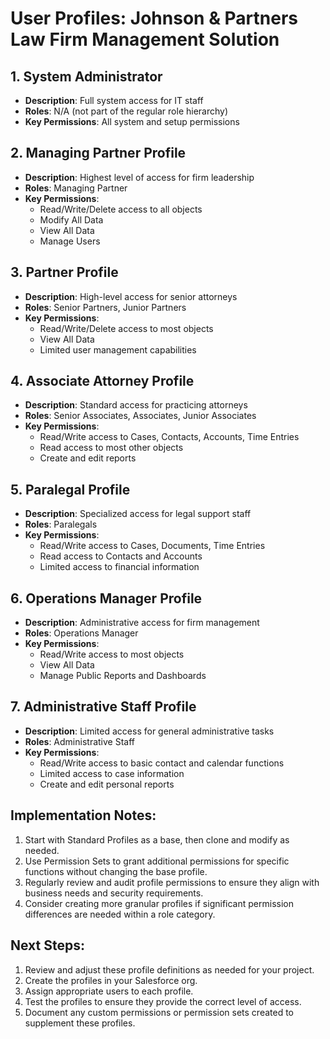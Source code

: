 # User Profiles: Johnson & Partners Law Firm Management Solution

## 1. System Administrator
- **Description**: Full system access for IT staff
- **Roles**: N/A (not part of the regular role hierarchy)
- **Key Permissions**: All system and setup permissions

## 2. Managing Partner Profile
- **Description**: Highest level of access for firm leadership
- **Roles**: Managing Partner
- **Key Permissions**: 
  - Read/Write/Delete access to all objects
  - Modify All Data
  - View All Data
  - Manage Users

## 3. Partner Profile
- **Description**: High-level access for senior attorneys
- **Roles**: Senior Partners, Junior Partners
- **Key Permissions**:
  - Read/Write/Delete access to most objects
  - View All Data
  - Limited user management capabilities

## 4. Associate Attorney Profile
- **Description**: Standard access for practicing attorneys
- **Roles**: Senior Associates, Associates, Junior Associates
- **Key Permissions**:
  - Read/Write access to Cases, Contacts, Accounts, Time Entries
  - Read access to most other objects
  - Create and edit reports

## 5. Paralegal Profile
- **Description**: Specialized access for legal support staff
- **Roles**: Paralegals
- **Key Permissions**:
  - Read/Write access to Cases, Documents, Time Entries
  - Read access to Contacts and Accounts
  - Limited access to financial information

## 6. Operations Manager Profile
- **Description**: Administrative access for firm management
- **Roles**: Operations Manager
- **Key Permissions**:
  - Read/Write access to most objects
  - View All Data
  - Manage Public Reports and Dashboards

## 7. Administrative Staff Profile
- **Description**: Limited access for general administrative tasks
- **Roles**: Administrative Staff
- **Key Permissions**:
  - Read/Write access to basic contact and calendar functions
  - Limited access to case information
  - Create and edit personal reports

## Implementation Notes:
1. Start with Standard Profiles as a base, then clone and modify as needed.
2. Use Permission Sets to grant additional permissions for specific functions without changing the base profile.
3. Regularly review and audit profile permissions to ensure they align with business needs and security requirements.
4. Consider creating more granular profiles if significant permission differences are needed within a role category.

## Next Steps:
1. Review and adjust these profile definitions as needed for your project.
2. Create the profiles in your Salesforce org.
3. Assign appropriate users to each profile.
4. Test the profiles to ensure they provide the correct level of access.
5. Document any custom permissions or permission sets created to supplement these profiles.
